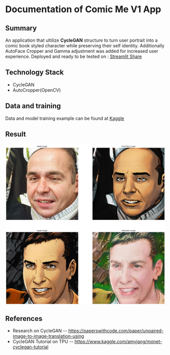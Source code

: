 # Documentation of Comic Me V1 App

## Summary
An application that ultilize **CycleGAN** structure to turn user portrait into a comic book styled character while preserving their self identity.
Additionally AutoFace Cropper and Gamma adjustment was added for increased user experience.
Deployed and ready to be tested on :
[Streamlit Share](https://share.streamlit.io/nathannguyen-dev/comic_me_v1/main.py)
## Technology Stack
- CycleGAN
- AutoCropper(OpenCV)
## Data and training
Data and model training example can be found at [Kaggle](https://www.kaggle.com/nathannguyendev/face2comic)
## Result
![Example output](https://github.com/NathanNguyen-Dev/Comic_Me_V1/blob/master/Images/ExampleOutPut.jpg)
## References
* Research on CycleGAN -- https://paperswithcode.com/paper/unpaired-image-to-image-translation-using
* CycleGAN Tutorial on TPU -- https://www.kaggle.com/amyjang/monet-cyclegan-tutorial
